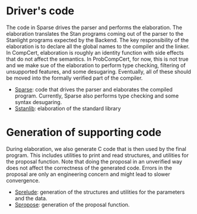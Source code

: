 # Driver's code

The code in Sparse drives the parser and performs the elaboration. The
elaboration translates the Stan programs coming out of the parser to
the Stanlight programs expected by the Backend. The key responsibility
of the elaboration is to declare all the global names to the compiler
and the linker. In CompCert, elaboration is roughly an identity
function with side effects that do not affect the semantics. In
ProbCompCert, for now, this is not true and we make sue of the
elaboration to perform type checking, filtering of unsupported
features, and some desugaring. Eventually, all of these should be
moved into the formally verified part of the compiler.

* [Sparse](driver/Sparse.ml): code that drives the parser and elaborates the compiled
  program. Currently, Sparse also performs type checking and some
  syntax desugaring. 
* [Sstanlib](driver/Sparse.ml): elaboration of the standard library

# Generation of supporting code

During elaboration, we also generate C code that is then used by the
final program. This includes utilities to print and read structures,
and utilities for the proposal function. Note that doing the proposal
in an unverified way does not affect the correctness of the generated
code. Errors in the proposal are only an engineering concern and might
lead to slower convergence.

* [Sprelude](driver/Sparse.ml): generation of the structures and utilities for the parameters and the data. 
* [Spropose](driver/Sparse.ml): generation of the proposal function. 
